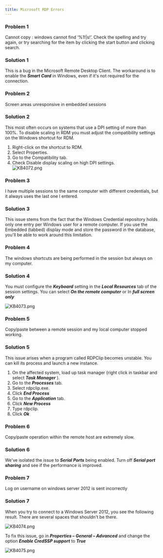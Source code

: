 ```yaml
---
title: Microsoft RDP Errors
---
```

### Problem 1

Cannot copy <filename>: windows cannot find ‘%1!|s!’. Check the spelling and try again, or try searching for the item by clicking the start button and clicking search.

### Solution 1

This is a bug in the Microsoft Remote Desktop Client. The workaround is to enable the ***Smart Card*** in Windows, even if it's not required for the connection.

### Problem 2

Screen areas unresponsive in embedded sessions

### Solution 2

This most often occurs on systems that use a DPI setting of more than 100%. To disable scaling in RDM you must adjust the compatibility settings on the Windows shortcut for RDM.  

1. Right-click on the shortcut to RDM.
1. Select Properties.
1. Go to the Compatibility tab.
1. Check Disable display scaling on high DPI settings.  
![KB4072.png](/img/en/kb/KB4072.png)
### Problem 3

I have multiple sessions to the same computer with different credentials, but it always uses the last one I entered.

### Solution 3

This issue stems from the fact that the Windows Credential repository holds only one entry per Windows user for a remote computer. If you use the Embedded (tabbed) display mode and store the password in the database, you'll be able to work around this limitation.

### Problem 4

The windows shortcuts are being performed in the session but always on my computer.

### Solution 4

You must configure the ***Keyboard*** setting in the ***Local Resources*** tab of the session settings. You can select ***On the remote computer*** or In ***full screen only***  

![KB4073.png](/img/en/kb/KB4073.png)

### Problem 5

Copy/paste between a remote session and my local computer stopped working.

### Solution 5

This issue arises when a program called RDPClip becomes unstable. You can kill its process and launch a new instance.  

1. On the affected system, load up task manager (right click in taskbar and select ***Task Manager*** ).
1. Go to the ***Processes*** tab.
1. Select rdpclip.exe.
1. Click ***End Process***
1. Go to the ***Application*** tab.
1. Click ***New Process***
1. Type rdpclip.
1. Click ***Ok***

### Problem 6

Copy/paste operation within the remote host are extremely slow.

### Solution 6

We've isolated the issue to ***Serial Ports*** being enabled. Turn off ***Serial port sharing*** and see if the performance is improved.

### Problem 7

Log on username on windows server 2012 is sent incorrectly

### Solution 7

When you try to connect to a Windows Server 2012, you see the following result. There are several spaces that shouldn't be there.  

![KB4074.png](/img/en/kb/KB4074.png)  

To fix this issue, go in ***Properties – General – Advanced*** and change the option ***Enable CredSSP support*** to ***True***  

![KB4075.png](/img/en/kb/KB4075.png)
